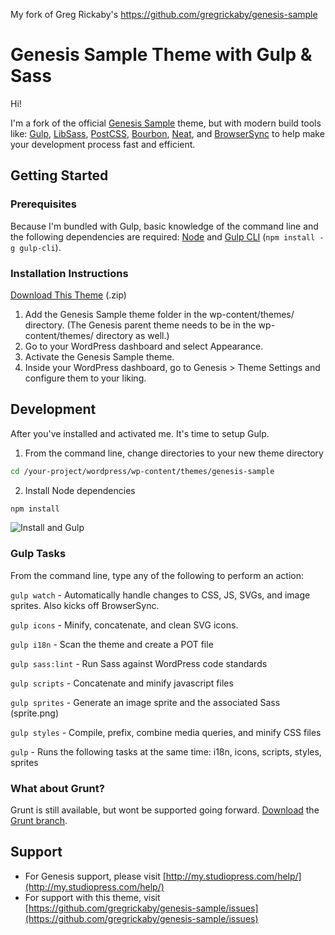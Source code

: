 My fork of Greg Rickaby's 
https://github.com/gregrickaby/genesis-sample

# Genesis Sample Theme with Gulp & Sass

Hi!

I'm a fork of the official [Genesis Sample](https://github.com/copyblogger/genesis-sample) theme, but with modern build tools like: [Gulp](http://gulpjs.com/), [LibSass](http://sass-lang.com/), [PostCSS](https://github.com/postcss/postcss), [Bourbon](http://bourbon.io/), [Neat](http://neat.bourbon.io/), and [BrowserSync](https://www.browsersync.io/) to help make your development process fast and efficient. 

## Getting Started

### Prerequisites

Because I'm bundled with Gulp, basic knowledge of the command line and the following dependencies are required: [Node](http://nodejs.org/) and [Gulp CLI](https://github.com/gulpjs/gulp-cli) (`npm install -g gulp-cli`).

### Installation Instructions
[Download This Theme](https://github.com/gregrickaby/genesis-sample/archive/master.zip) (.zip)

1. Add the Genesis Sample theme folder in the wp-content/themes/ directory. (The Genesis parent theme needs to be in the wp-content/themes/ directory as well.)
2. Go to your WordPress dashboard and select Appearance.
3. Activate the Genesis Sample theme.
4. Inside your WordPress dashboard, go to Genesis > Theme Settings and configure them to your liking.

## Development

After you've installed and activated me. It's time to setup Gulp.

1) From the command line, change directories to your new theme directory

```bash
cd /your-project/wordpress/wp-content/themes/genesis-sample
```

2) Install Node dependencies

```bash
npm install
```
![Install and Gulp](https://dl.dropbox.com/s/xceger83jq5tncw/genesis-sample-theme-gulp.gif?dl=0)

### Gulp Tasks

From the command line, type any of the following to perform an action:

`gulp watch` - Automatically handle changes to CSS, JS, SVGs, and image sprites. Also kicks off BrowserSync.

`gulp icons` - Minify, concatenate, and clean SVG icons.

`gulp i18n` - Scan the theme and create a POT file

`gulp sass:lint` - Run Sass against WordPress code standards

`gulp scripts` - Concatenate and minify javascript files

`gulp sprites` - Generate an image sprite and the associated Sass (sprite.png)

`gulp styles` - Compile, prefix, combine media queries, and minify CSS files

`gulp` - Runs the following tasks at the same time: i18n, icons, scripts, styles, sprites

### What about Grunt?

Grunt is still available, but wont be supported going forward. [Download](https://github.com/gregrickaby/genesis-sample/tree/v2.2.2-grunt) the [Grunt branch](https://github.com/gregrickaby/genesis-sample/tree/v2.2.2-grunt).

## Support

* For Genesis support, please visit [http://my.studiopress.com/help/](http://my.studiopress.com/help/)
* For support with this theme, visit [https://github.com/gregrickaby/genesis-sample/issues](https://github.com/gregrickaby/genesis-sample/issues)

